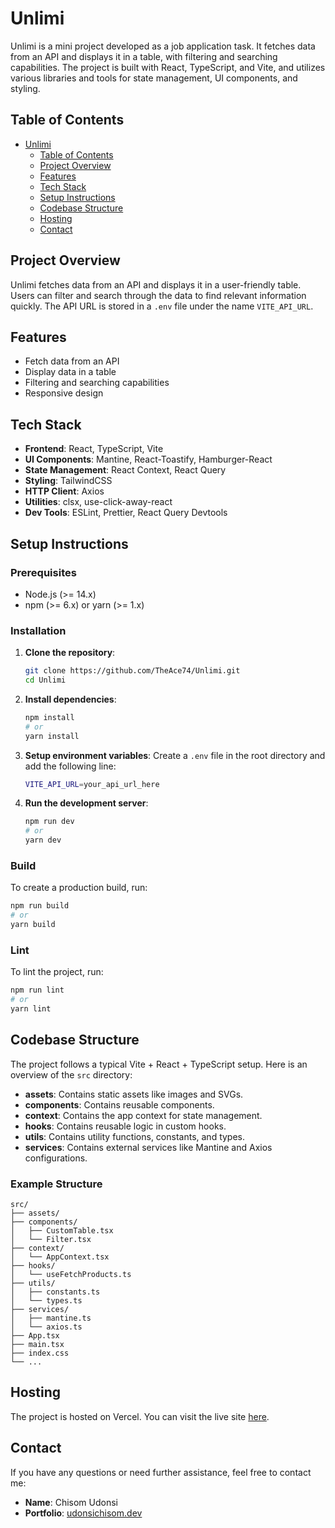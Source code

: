 # Unlimi

Unlimi is a mini project developed as a job application task. It fetches data from an API and displays it in a table, with filtering and searching capabilities. The project is built with React, TypeScript, and Vite, and utilizes various libraries and tools for state management, UI components, and styling.

## Table of Contents

- [Unlimi](#unlimi)
  - [Table of Contents](#table-of-contents)
  - [Project Overview](#project-overview)
  - [Features](#features)
  - [Tech Stack](#tech-stack)
  - [Setup Instructions](#setup-instructions)
  - [Codebase Structure](#codebase-structure)
  - [Hosting](#hosting)
  - [Contact](#contact)

## Project Overview

Unlimi fetches data from an API and displays it in a user-friendly table. Users can filter and search through the data to find relevant information quickly. The API URL is stored in a `.env` file under the name `VITE_API_URL`.

## Features

- Fetch data from an API
- Display data in a table
- Filtering and searching capabilities
- Responsive design

## Tech Stack

- **Frontend**: React, TypeScript, Vite
- **UI Components**: Mantine, React-Toastify, Hamburger-React
- **State Management**: React Context, React Query
- **Styling**: TailwindCSS
- **HTTP Client**: Axios
- **Utilities**: clsx, use-click-away-react
- **Dev Tools**: ESLint, Prettier, React Query Devtools

## Setup Instructions

### Prerequisites

- Node.js (>= 14.x)
- npm (>= 6.x) or yarn (>= 1.x)

### Installation

1. **Clone the repository**:

   ```bash
   git clone https://github.com/TheAce74/Unlimi.git
   cd Unlimi
   ```

2. **Install dependencies**:

   ```bash
   npm install
   # or
   yarn install
   ```

3. **Setup environment variables**:
   Create a `.env` file in the root directory and add the following line:

   ```bash
   VITE_API_URL=your_api_url_here
   ```

4. **Run the development server**:
   ```bash
   npm run dev
   # or
   yarn dev
   ```

### Build

To create a production build, run:

```bash
npm run build
# or
yarn build
```

### Lint

To lint the project, run:

```bash
npm run lint
# or
yarn lint
```

## Codebase Structure

The project follows a typical Vite + React + TypeScript setup. Here is an overview of the `src` directory:

- **assets**: Contains static assets like images and SVGs.
- **components**: Contains reusable components.
- **context**: Contains the app context for state management.
- **hooks**: Contains reusable logic in custom hooks.
- **utils**: Contains utility functions, constants, and types.
- **services**: Contains external services like Mantine and Axios configurations.

### Example Structure

```plaintext
src/
├── assets/
├── components/
│   ├── CustomTable.tsx
│   └── Filter.tsx
├── context/
│   └── AppContext.tsx
├── hooks/
│   └── useFetchProducts.ts
├── utils/
│   ├── constants.ts
│   └── types.ts
├── services/
│   ├── mantine.ts
│   └── axios.ts
├── App.tsx
├── main.tsx
├── index.css
└── ...
```

## Hosting

The project is hosted on Vercel. You can visit the live site [here](https://unlimi.vercel.app).

## Contact

If you have any questions or need further assistance, feel free to contact me:

- **Name**: Chisom Udonsi
- **Portfolio**: [udonsichisom.dev](https://udonsichisom.dev)
